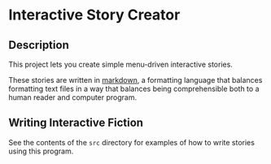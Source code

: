 # Interactive Story Creator

## Description

This project lets you create simple menu-driven interactive stories. 

These stories are written in [markdown](http://markdowntutorial.com/), a formatting language that balances formatting text files in a way that balances being comprehensible both to a human reader and computer program.

## Writing Interactive Fiction

See the contents of the `src` directory for examples of how to write stories using this program.
